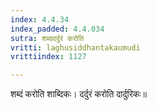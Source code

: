 ```yaml
---
index: 4.4.34
index_padded: 4.4.034
sutra: शब्ददर्दुरं करोति
vritti: laghusiddhantakaumudi
vrittiindex: 1127

---
```

शब्दं करोति शाब्दिकः। दर्दुरं करोति दार्दुरिकः॥